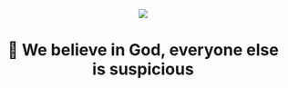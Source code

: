 <p align="center">
  <img src="https://media.giphy.com/media/WKdWA04KRn58A/giphy.gif">
</p>
<h1 align="center"> 🧨 We believe in God, everyone else is suspicious </h1> 




